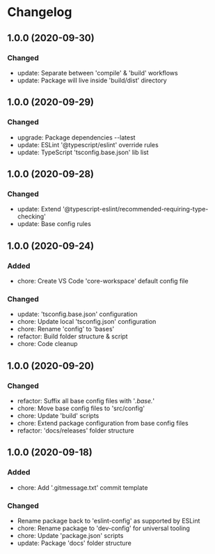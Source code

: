 # Changelog

## 1.0.0 (2020-09-30)

### Changed

- update: Separate between 'compile' & 'build' workflows
- update: Package will live inside 'build/dist' directory

## 1.0.0 (2020-09-29)

### Changed

- upgrade: Package dependencies --latest
- update: ESLint '@typescript/eslint' override rules
- update: TypeScript 'tsconfig.base.json' lib list

## 1.0.0 (2020-09-28)

### Changed

- update: Extend '@typescript-eslint/recommended-requiring-type-checking'
- update: Base config rules

## 1.0.0 (2020-09-24)

### Added

- chore: Create VS Code 'core-workspace' default config file

### Changed

- update: 'tsconfig.base.json' configuration
- chore: Update local 'tsconfig.json' configuration
- chore: Rename 'config' to 'bases'
- refactor: Build folder structure & script
- chore: Code cleanup

## 1.0.0 (2020-09-20)

### Changed

- refactor: Suffix all base config files with '*.base.*'
- chore: Move base config files to 'src/config'
- chore: Update 'build' scripts
- chore: Extend package configuration from base config files
- refactor: 'docs/releases' folder structure

## 1.0.0 (2020-09-18)

### Added

- chore: Add '.gitmessage.txt' commit template

### Changed

- Rename package back to 'eslint-config' as supported by ESLint
- chore: Rename package to 'dev-config' for universal tooling
- chore: Update 'package.json' scripts
- update: Package 'docs' folder structure
